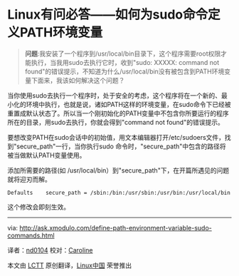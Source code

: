 
Linux有问必答——如何为sudo命令定义PATH环境变量 
================================================================================
>**问题**:我安装了一个程序到/usr/local/bin目录下，这个程序需要root权限才能执行，当我用sudo去执行它时，收到"sudo: XXXXX: command not found"的错误提示，不知道为什么/usr/local/bin没有被包含到PATH环境变量下面来，我该如何解决这个问题？

当你使用sudo去执行一个程序时，处于安全的考虑，这个程序将在一个新的、最小化的环境中执行，也就是说，诸如PATH这样的环境变量，在sudo命令下已经被重置成默认状态了。所以当一个刚初始化的PATH变量中不包含你所要运行的程序所在的目录，用sudo去执行，你就会得到"command not found"的错误提示。

要想改变PATH在sudo会话中的初始值，用文本编辑器打开/etc/sudoers文件，找到"secure_path"一行，当你执行sudo 命令时，"secure_path"中包含的路径将被当做默认PATH变量使用。

添加所需要的路径(如 /usr/local/bin）到"secure_path"下，在开篇所遇见的问题就将迎刃而解。 

    Defaults    secure_path = /sbin:/bin:/usr/sbin:/usr/bin:/usr/local/bin

这个修改会即刻生效。

--------------------------------------------------------------------------------

via: http://ask.xmodulo.com/define-path-environment-variable-sudo-commands.html

译者：[nd0104](https://github.com/nd0104) 校对：[Caroline](https://github.com/carolinewuyan)

本文由 [LCTT](https://github.com/LCTT/TranslateProject) 原创翻译，[Linux中国](http://linux.cn/) 荣誉推出

